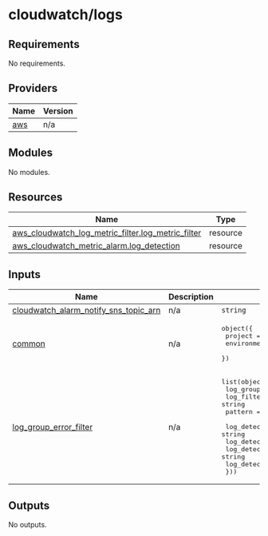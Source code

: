 # cloudwatch/logs

## Requirements

No requirements.

## Providers

| Name | Version |
|------|---------|
| <a name="provider_aws"></a> [aws](#provider\_aws) | n/a |

## Modules

No modules.

## Resources

| Name | Type |
|------|------|
| [aws_cloudwatch_log_metric_filter.log_metric_filter](https://registry.terraform.io/providers/hashicorp/aws/latest/docs/resources/cloudwatch_log_metric_filter) | resource |
| [aws_cloudwatch_metric_alarm.log_detection](https://registry.terraform.io/providers/hashicorp/aws/latest/docs/resources/cloudwatch_metric_alarm) | resource |

## Inputs

| Name | Description | Type | Default | Required |
|------|-------------|------|---------|:--------:|
| <a name="input_cloudwatch_alarm_notify_sns_topic_arn"></a> [cloudwatch\_alarm\_notify\_sns\_topic\_arn](#input\_cloudwatch\_alarm\_notify\_sns\_topic\_arn) | n/a | `string` | n/a | yes |
| <a name="input_common"></a> [common](#input\_common) | n/a | <pre>object({<br>    project     = string<br>    environment = string<br>  })</pre> | <pre>{<br>  "environment": "",<br>  "project": ""<br>}</pre> | no |
| <a name="input_log_group_error_filter"></a> [log\_group\_error\_filter](#input\_log\_group\_error\_filter) | n/a | <pre>list(object({<br>    log_group_name  = string<br>    log_filter_name = string<br>    pattern         = string<br><br>    log_detection_evaluation_periods = string<br>    log_detection_period             = string<br>    log_detection_statistic          = string<br>    log_detection_threshold          = string<br>  }))</pre> | n/a | yes |

## Outputs

No outputs.
